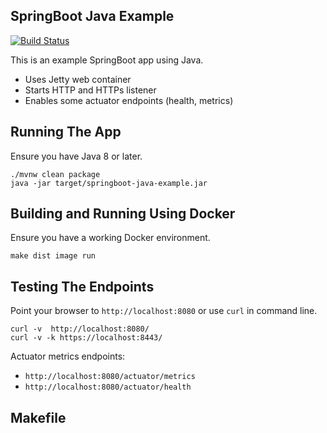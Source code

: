 ## SpringBoot Java Example

[![Build Status](https://travis-ci.org/jecklgamis/springboot-java-example.svg?branch=master)](https://travis-ci.org/jecklgamis/springboot-java-example)

This is an example SpringBoot app using Java. 

* Uses Jetty web container
* Starts HTTP and HTTPs listener 
* Enables some actuator endpoints (health, metrics)

## Running The App
Ensure you have Java 8 or later.
```
./mvnw clean package
java -jar target/springboot-java-example.jar
```

## Building and Running Using Docker
Ensure you have a working Docker environment.
```
make dist image run
```

## Testing The Endpoints
Point your browser to `http://localhost:8080` or use `curl` in command line.

```
curl -v  http://localhost:8080/
curl -v -k https://localhost:8443/
```
Actuator metrics endpoints:
* `http://localhost:8080/actuator/metrics`
* `http://localhost:8080/actuator/health`

## Makefile



